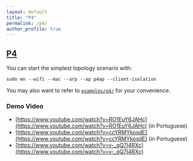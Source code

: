 ```yaml
---
layout: default
title: "P4"
permalink: /p4/
author_profile: true
---
```


<a id="p4_"></a>
## [P4](#p4_)

You can start the simplest topology scenario with:

``` 
sudo mn --wifi --mac --arp --ap p4ap --client-isolation
```

You may also want to refer to [`examples/p4/`](https://github.com/intrig-unicamp/mininet-wifi/tree/master/examples/p4) for your convenience.

### Demo Video

- [https://www.youtube.com/watch?v=RO1EuY6JAHc](https://www.youtube.com/watch?v=RO1EuY6JAHc) (in Portuguese)   
- [https://www.youtube.com/watch?v=ccYRMYkosdE](https://www.youtube.com/watch?v=ccYRMYkosdE) (in Portuguese)   
- [https://www.youtube.com/watch?v=v-_gQ7I4RXc](https://www.youtube.com/watch?v=v-_gQ7I4RXc)   
